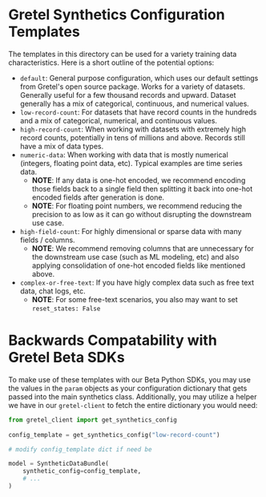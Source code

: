 # Gretel Synthetics Configuration Templates

The templates in this directory can be used for a variety training data characteristics.  Here is a short outline of the potential options:

 - `default`: General purpose configuration, which uses our default settings from Gretel's open source package. Works for a variety of datasets. Generally useful for a few thousand records and upward. Dataset generally has a mix of categorical, continuous, and numerical values.
 - `low-record-count`: For datasets that have record counts in the hundreds and a mix of categorical, numerical, and continuous values.
 - `high-record-count`: When working with datasets with extremely high record counts, potentially in tens of millions and above. Records still have a mix of data types.
 - `numeric-data`: When working with data that is mostly numerical (integers, floating point data, etc). Typical examples are time series data.
   - **NOTE**: If any data is one-hot encoded, we recommend encoding those fields back to a single field then splitting it back into one-hot encoded fields after generation is done.
   - **NOTE**: For floating point numbers, we recommend reducing the precision to as low as it can go without disrupting the downstream use case.
- `high-field-count`: For highly dimensional or sparse data with many fields / columns.
  - **NOTE**: We recommend removing columns that are unnecessary for the downstream use case (such as ML modeling, etc) and also applying consolidation of one-hot encoded fields like mentioned above.
- `complex-or-free-text`: If you have higly complex data such as free text data, chat logs, etc.
  - **NOTE**: For some free-text scenarios, you also may want to set `reset_states: False`


# Backwards Compatability with Gretel Beta SDKs

To make use of these templates with our Beta Python SDKs, you may use the values in the `param` objects as your configuration dictionary that gets passed into the main synthetics class.  Additionally, you may utilize a helper we have in our `gretel-client` to fetch the entire dictionary you would need:

```python
from gretel_client import get_synthetics_config 
    
config_template = get_synthetics_config("low-record-count")

# modify config_template dict if need be

model = SyntheticDataBundle(
    synthetic_config=config_template,
    # ...
)
```
